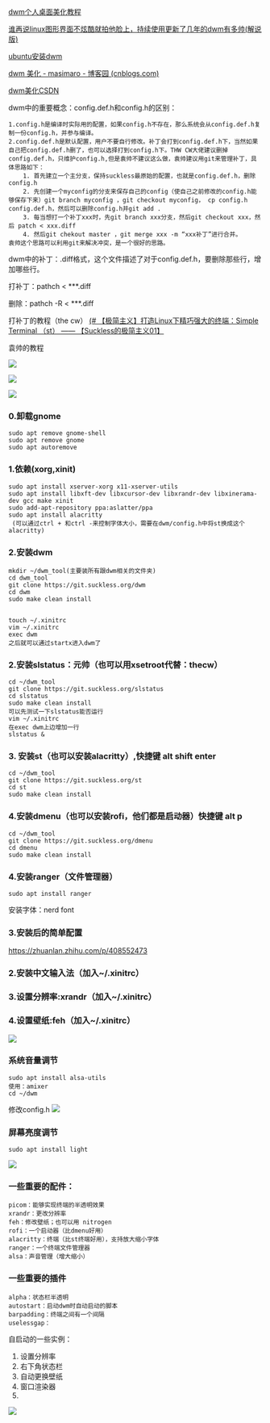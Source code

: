 

[dwm个人桌面美化教程](https://www.bilibili.com/video/BV1pr4y1U78u/?spm_id_from=333.337.search-card.all.click&vd_source=d31a858cc26ae1ffa19e14058b339f40)

[谁再说linux图形界面不炫酷就拍他脸上，持续使用更新了几年的dwm有多帅(解说版)](https://www.bilibili.com/video/BV1FT411Z7A7/?spm_id_from=333.337.search-card.all.click&vd_source=d31a858cc26ae1ffa19e14058b339f40)

[ubuntu安装dwm](https://www.bilibili.com/video/BV1co4y1z7BT/?spm_id_from=333.337.search-card.all.click&vd_source=d31a858cc26ae1ffa19e14058b339f40)

[dwm 美化 - masimaro - 博客园 (cnblogs.com)](https://www.cnblogs.com/lanuage/p/15970577.html)

[dwm美化CSDN](https://blog.csdn.net/lanuage/article/details/123306485)



dwm中的重要概念：config.def.h和config.h的区别：

	1.config.h是编译时实际用的配置，如果config.h不存在，那么系统会从config.def.h复制一份config.h，并参与编译。
	2.config.def.h是默认配置，用户不要自行修改。补丁会打到config.def.h下，当然如果自己把config.def.h删了，也可以选择打到config.h下。THW CW大佬建议删掉config.def.h，只维护config.h,但是袁帅不建议这么做，袁帅建议用git来管理补丁，具体思路如下：
		1. 首先建立一个主分支，保持suckless最原始的配置，也就是config.def.h，删除config.h
		2. 先创建一个myconfig的分支来保存自己的config（使自己之前修改的config.h能够保存下来）git branch myconfig ，git checkout myconfig， cp config.h config.def.h，然后可以删除config.h并git add .
		3. 每当想打一个补丁xxx时，先git branch xxx分支，然后git checkout xxx，然后 patch < xxx.diff
		4. 然后git chekout master ，git merge xxx -m “xxx补丁”进行合并。
	袁帅这个思路可以利用git来解决冲突，是一个很好的思路。

dwm中的补丁：.diff格式，这个文件描述了对于config.def.h，要删除那些行，增加哪些行。

打补丁：pathch < ***.diff

删除：pathch -R < ***.diff

打补丁的教程（the cw）
[(# 【极简主义】打造Linux下精巧强大的终端：Simple Terminal （st） —— 【Suckless的极简主义01】](https://www.bilibili.com/video/BV1vE411i7H3/?spm_id_from=333.999.0.0&vd_source=d31a858cc26ae1ffa19e14058b339f40)


袁帅的教程
	
![](images/ubuntu安装DWM的一些配置_image_1.png)

![](images/ubuntu安装DWM的一些配置_image_2.png)


![](images/ubuntu安装DWM的一些配置_image_3.png)




### 0.卸载gnome

	sudo apt remove gnome-shell
	sudo apt remove gnome
	sudo apt autoremove



### 1.依赖(xorg,xinit)
	sudo apt install xserver-xorg x11-xserver-utils
	sudo apt install libxft-dev libxcursor-dev libxrandr-dev libxinerama-dev gcc make xinit
	sudo add-apt-repository ppa:aslatter/ppa
	sudo apt install alacritty 
	 (可以通过ctrl + 和ctrl -来控制字体大小，需要在dwm/config.h中将st换成这个alacritty)

### 2.安装dwm

	mkdir ~/dwm_tool(主要装所有跟dwm相关的文件夹)
	cd dwm_tool
	git clone https://git.suckless.org/dwm
	cd dwm
	sudo make clean install


	touch ~/.xinitrc
	vim ~/.xinitrc
	exec dwm
	之后就可以通过startx进入dwm了

	
### 2.安装slstatus：元帅（也可以用xsetroot代替：thecw）
	cd ~/dwm_tool
	git clone https://git.suckless.org/slstatus
	cd slstatus
	sudo make clean install
	可以先测试一下slstatus能否运行
	vim ~/.xinitrc
	在exec dwm上边增加一行
	slstatus &
	
### 3. 安装st（也可以安装alacritty）,快捷键 alt shift enter

	cd ~/dwm_tool
	git clone https://git.suckless.org/st
	cd st
	sudo make clean install

### 4.安装dmenu（也可以安装rofi，他们都是启动器）快捷键 alt p

	cd ~/dwm_tool
	git clone https://git.suckless.org/dmenu
	cd dmenu
	sudo make clean install
	





### 4.安装ranger（文件管理器）
	sudo apt install ranger



安装字体：nerd font


### 3.安装后的简单配置
https://zhuanlan.zhihu.com/p/408552473

### 2.安装中文输入法（加入~/.xinitrc）


### 3.设置分辨率:xrandr（加入~/.xinitrc）


### 4.设置壁纸:feh（加入~/.xinitrc）


![](images/ubuntu安装DWM的一些配置_image_4.png)



### 系统音量调节
	sudo apt install alsa-utils
	使用：amixer
	cd ~/dwm

修改config.h
![](images/ubuntu安装DWM的一些配置_image_5.png)



### 屏幕亮度调节

	sudo apt install light

![](images/ubuntu安装DWM的一些配置_image_6.png)



### 一些重要的配件：

	picom：能够实现终端的半透明效果
	xrandr：更改分辨率
	feh：修改壁纸；也可以用 nitrogen
	rofi：一个启动器（比dmenu好用）
	alacritty：终端（比st终端好用），支持放大缩小字体
	ranger：一个终端文件管理器
	alsa：声音管理（增大缩小）
	


### 一些重要的插件

	alpha：状态栏半透明
	autostart：启动dwm时自动启动的脚本
	barpadding：终端之间有一个间隔
	uselessgap：

自启动的一些实例：
1. 设置分辨率
2. 右下角状态栏
3. 自动更换壁纸
4. 窗口渲染器
5. 
![](images/ubuntu安装DWM的一些配置_image_7.png)